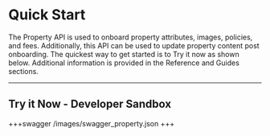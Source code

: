 # Quick Start

The Property API is used to onboard property attributes, images, policies, and fees.  Additionally, this API can be used to update property content post onboarding.  The quickest way to get started is to Try it now as shown below.  Additional information is provided in the Reference and Guides sections.

----

## Try it Now - Developer Sandbox

+++swagger
/images/swagger_property.json
+++
